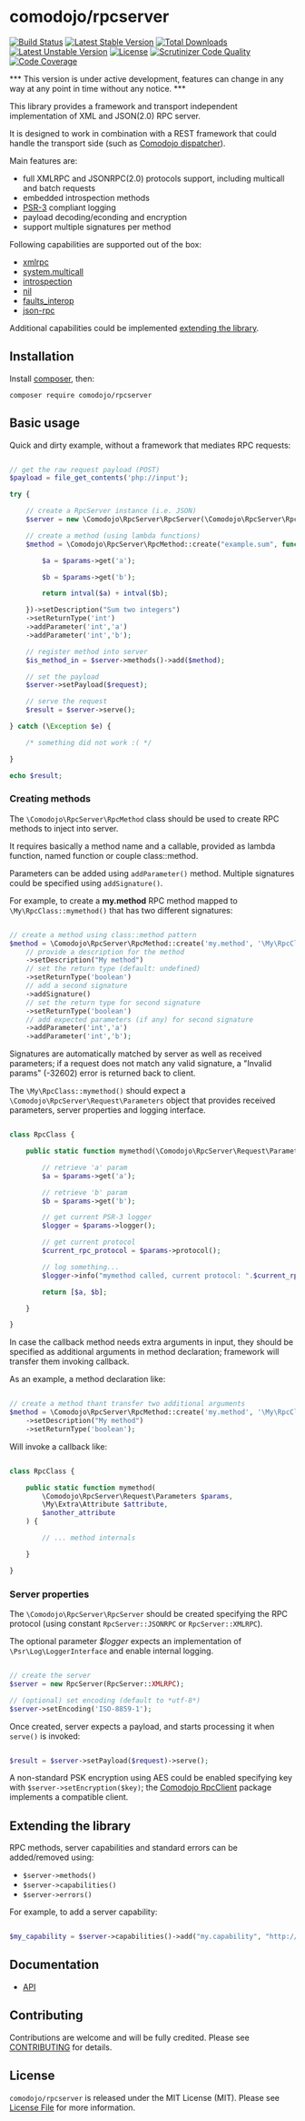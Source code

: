 # comodojo/rpcserver

[![Build Status](https://api.travis-ci.org/comodojo/rpcserver.png)](http://travis-ci.org/comodojo/rpcserver) [![Latest Stable Version](https://poser.pugx.org/comodojo/rpcserver/v/stable)](https://packagist.org/packages/comodojo/rpcserver) [![Total Downloads](https://poser.pugx.org/comodojo/rpcserver/downloads)](https://packagist.org/packages/comodojo/rpcserver) [![Latest Unstable Version](https://poser.pugx.org/comodojo/rpcserver/v/unstable)](https://packagist.org/packages/comodojo/rpcserver) [![License](https://poser.pugx.org/comodojo/rpcserver/license)](https://packagist.org/packages/comodojo/rpcserver) [![Scrutinizer Code Quality](https://scrutinizer-ci.com/g/comodojo/rpcserver/badges/quality-score.png?b=master)](https://scrutinizer-ci.com/g/comodojo/rpcserver/?branch=master) [![Code Coverage](https://scrutinizer-ci.com/g/comodojo/rpcserver/badges/coverage.png?b=master)](https://scrutinizer-ci.com/g/comodojo/rpcserver/?branch=master)

*** This version is under active development, features can change in any way at any point in time without any notice. ***

This library provides a framework and transport independent implementation of XML and JSON(2.0) RPC server.

It is designed to work in combination with a REST framework that could handle the transport side (such as [Comodojo dispatcher](https://github.com/comodojo/dispatcher.framework)).

Main features are:
- full XMLRPC and JSONRPC(2.0) protocols support, including multicall and batch requests
- embedded introspection methods
- [PSR-3](https://github.com/php-fig/fig-standards/blob/master/accepted/PSR-3-logger-interface.md) compliant logging
- payload decoding/econding and encryption
- support multiple signatures per method

Following capabilities are supported out of the box:

- [xmlrpc](http://www.xmlrpc.com/spec)
- [system.multicall](http://www.xmlrpc.com/discuss/msgReader$1208)
- [introspection](http://phpxmlrpc.sourceforge.net/doc-2/ch10.html)
- [nil](http://www.ontosys.com/xml-rpc/extensions.php)
- [faults_interop](http://xmlrpc-epi.sourceforge.net/specs/rfc.fault_codes.php)
- [json-rpc](http://www.jsonrpc.org/specification)

Additional capabilities could be implemented [extending the library](#extending-the-library).

## Installation

Install [composer](https://getcomposer.org/), then:

`` composer require comodojo/rpcserver ``

## Basic usage

Quick and dirty example, without a framework that mediates RPC requests:

```php

// get the raw request payload (POST)
$payload = file_get_contents('php://input');

try {

	// create a RpcServer instance (i.e. JSON)
    $server = new \Comodojo\RpcServer\RpcServer(\Comodojo\RpcServer\RpcServer::JSONRPC);

    // create a method (using lambda functions)
    $method = \Comodojo\RpcServer\RpcMethod::create("example.sum", function($params) {

        $a = $params->get('a');

        $b = $params->get('b');

        return intval($a) + intval($b);

    })->setDescription("Sum two integers")
    ->setReturnType('int')
    ->addParameter('int','a')
    ->addParameter('int','b');

    // register method into server
    $is_method_in = $server->methods()->add($method);

    // set the payload
    $server->setPayload($request);

    // serve the request
    $result = $server->serve();

} catch (\Exception $e) {

	/* something did not work :( */

}

echo $result;

```

### Creating methods

The `\Comodojo\RpcServer\RpcMethod` class should be used to create RPC methods to inject into server.

It requires basically a method name and a callable, provided as lambda function, named function or couple class::method.

Parameters can be added using `addParameter()` method. Multiple signatures could be specified using `addSignature()`.

For example, to create a **my.method** RPC method mapped to `\My\RpcClass::mymethod()` that has two different signatures:

```php

// create a method using class::method pattern
$method = \Comodojo\RpcServer\RpcMethod::create('my.method', '\My\RpcClass::mymethod')
    // provide a description for the method
    ->setDescription("My method")
    // set the return type (default: undefined)
    ->setReturnType('boolean')
    // add a second signature
    ->addSignature()
    // set the return type for second signature
    ->setReturnType('boolean')
    // add expected parameters (if any) for second signature
    ->addParameter('int','a')
    ->addParameter('int','b');

```

Signatures are automatically matched by server as well as received parameters; if a request does not match any valid signature, a "Invalid params" (-32602) error is returned back to client.

The `\My\RpcClass::mymethod()` should expect a `\Comodojo\RpcServer\Request\Parameters` object that provides received parameters, server properties and logging interface.

```php

class RpcClass {

    public static function mymethod(\Comodojo\RpcServer\Request\Parameters $params) {

        // retrieve 'a' param
        $a = $params->get('a');

        // retrieve 'b' param
        $b = $params->get('b');

        // get current PSR-3 logger
        $logger = $params->logger();

        // get current protocol
        $current_rpc_protocol = $params->protocol();

        // log something...
        $logger->info("mymethod called, current protocol: ".$current_rpc_protocol.", returned value in context", [$a, $b]);

        return [$a, $b];

    }

}

```

In case the callback method needs extra arguments in input, they should be specified as additional arguments in method declaration; framework will transfer them invoking callback.

As an example, a method declaration like:

```php

// create a method thant transfer two additional arguments
$method = \Comodojo\RpcServer\RpcMethod::create('my.method', '\My\RpcClass::mymethod', \My\Extra\Attribute $attribute, $another_attribute)
    ->setDescription("My method")
    ->setReturnType('boolean');

```

Will invoke a callback like:

```php

class RpcClass {

    public static function mymethod(
        \Comodojo\RpcServer\Request\Parameters $params,
        \My\Extra\Attribute $attribute,
        $another_attribute
    ) {

        // ... method internals

    }

}

```

### Server properties

The `\Comodojo\RpcServer\RpcServer` should be created specifying the RPC protocol (using constant `RpcServer::JSONRPC` or `RpcServer::XMLRPC`).

The optional parameter *$logger* expects an implementation of `\Psr\Log\LoggerInterface` and enable internal logging.

```php

// create the server
$server = new RpcServer(RpcServer::XMLRPC);

// (optional) set encoding (default to *utf-8*)
$server->setEncoding('ISO-8859-1');

```

Once created, server expects a payload, and starts processing it when `serve()` is invoked:

```php

$result = $server->setPayload($request)->serve();

```

A non-standard PSK encryption using AES could be enabled specifying key with `$server->setEncryption($key)`; the [Comodojo RpcClient](https://github.com/comodojo/rpcclient) package implements a compatible client.

## Extending the library

RPC methods, server capabilities and standard errors can be added/removed using:

- `$server->methods()`
- `$server->capabilities()`
- `$server->errors()`

For example, to add a server capability:

```php

$my_capability = $server->capabilities()->add("my.capability", "http://url.to.my/capability", 1.0);

```

## Documentation

- [API](https://api.comodojo.org/libs/Comodojo/RpcServer.html)

## Contributing

Contributions are welcome and will be fully credited. Please see [CONTRIBUTING](CONTRIBUTING.md) for details.

## License

`` comodojo/rpcserver `` is released under the MIT License (MIT). Please see [License File](LICENSE) for more information.
